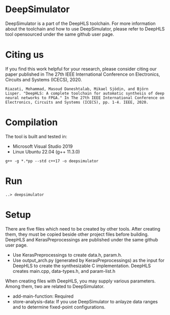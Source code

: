 # DeepSimulator
DeepSimulator is a part of the DeepHLS toolchain. For more information about the toolchain and how to use DeepSimulator, please refer to DeepHLS tool opensourced under the same github user page.

# Citing us
If you find this work helpful for your research, please consider citing our paper published in The 27th IEEE International Conference on Electronics, Circuits and Systems (ICECS), 2020.

```
Riazati, Mohammad, Masoud Daneshtalab, Mikael Sjödin, and Björn Lisper. "DeepHLS: A complete toolchain for automatic synthesis of deep neural networks to FPGA." In The 27th IEEE International Conference on Electronics, Circuits and Systems (ICECS), pp. 1-4. IEEE, 2020.
```
# Compilation
The tool is built and tested in:
* Microsoft Visual Studio 2019 
* Linux Ubuntu 22.04 (g++ 11.3.0)

```
g++ -g *.*pp --std c++17 -o deepsimulator
```

# Run
```
..> deepsimulator
```

# Setup
There are five files which need to be created by other tools. After creating them, they must be copied beside other project files before building.
DeepHLS and KerasPreprocessings are published under the same github user page.
* Use KerasPreprocessings to create data.h, param.h.
* Use output_arch.py (generated by KerasPreprocessings) as the input for DeepHLS to create the synthesizable C implementation. DeepHLS creates main.cpp, data-types.h, and param-list.h

When creating files with DeepHLS, you may supply various parameters. Among them, two are related to DeepSimulator.
* add-main-function: Required
* store-analysis-data: If you use DeepSimulator to anlayze data ranges and to determine fixed-point configurations.
